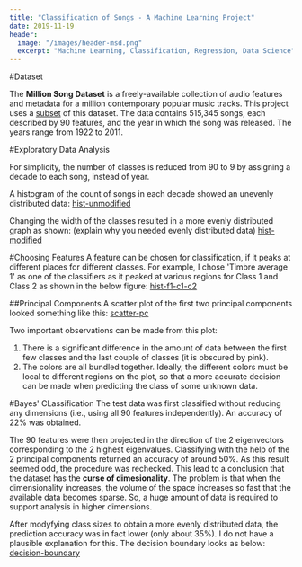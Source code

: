```yaml
---
title: "Classification of Songs - A Machine Learning Project"
date: 2019-11-19
header:
  image: "/images/header-msd.png"
  excerpt: "Machine Learning, Classification, Regression, Data Science"
---
```


#Dataset

The **Million Song Dataset** is a freely-available collection of audio features and metadata for a million contemporary popular music tracks. This project uses a [subset](http://millionsongdataset.com/pages/getting-dataset/#subset) of this dataset. The data contains 515,345 songs, each described by 90 features, and the year in which the song was released. The years range from 1922 to 2011.

#Exploratory Data Analysis

For simplicity, the number of classes is reduced from 90 to 9 by assigning a decade to each song, instead of year.

A histogram of the count of songs in each decade showed an unevenly distributed data:
[hist-unmodified](/images/hist-unmodified.png)

Changing the width of the classes resulted in a more evenly distributed graph as shown: (explain why you needed evenly distributed data)
[hist-modified](/images/hist-modified.png)

#Choosing Features
A feature can be chosen for classification, if it peaks at different places for different classes. For example, I chose 'Timbre average 1' as one of the classifiers as it peaked at various regions for Class 1 and Class 2 as shown in the below figure:
[hist-f1-c1-c2](/images/hist-f1-c1-c2.png)

##Principal Components
A scatter plot of the first two principal components looked something like this:
[scatter-pc](/images/scatter-pc.png)

Two important observations can be made from this plot:
1. There is a significant difference in the amount of data between the first few classes and the last couple of classes (it is obscured by pink).
2. The colors are all bundled together. Ideally, the different colors must be local to different regions on the plot, so that a more accurate decision can be made when predicting the class of some unknown data.

#Bayes' CLassification
The test data was first classified without reducing any dimensions (i.e., using all 90 features independently). An accuracy of 22% was obtained.

The 90 features were then projected in the direction of the 2 eigenvectors corresponding to the 2 highest eigenvalues. Classifying with the help of the 2 principal components returned an accuracy of around 50%. As this result seemed odd, the procedure was rechecked.
This lead to a conclusion that the dataset has the **curse of dimesionality**. The problem is that when the dimensionality increases, the volume of the space increases so fast that the available data becomes sparse. So, a huge amount of data is required to support analysis in higher dimensions.

After modyfying class sizes to obtain a more evenly distributed data, the prediction accuracy was in fact lower (only about 35%). I do not have a plausible explanation for this. The decision boundary looks as below:
[decision-boundary](/images/dec-bound.png)
